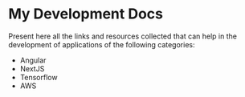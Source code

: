 # My Development Docs

Present here all the links and resources collected that can help in the development of applications of the following categories:

- Angular
- NextJS
- Tensorflow
- AWS
